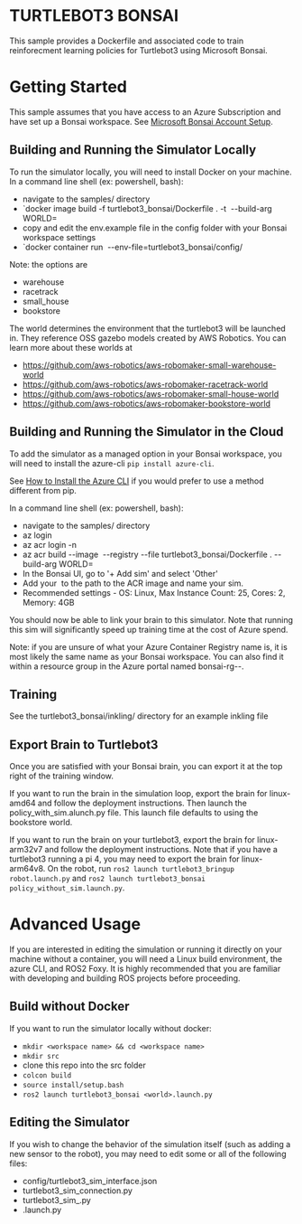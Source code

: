 # TURTLEBOT3 BONSAI
This sample provides a Dockerfile and associated code to train reinforecment learning policies for Turtlebot3 using Microsoft Bonsai. 

# Getting Started
This sample assumes that you have access to an Azure Subscription and have set up a Bonsai workspace. See [Microsoft Bonsai Account Setup](https://docs.microsoft.com/en-us/bonsai/guides/account-setup).

## Building and Running the Simulator Locally
To run the simulator locally, you will need to install Docker on your machine. In a command line shell (ex: powershell, bash):

* navigate to the samples/ directory 
* `docker image build -f turtlebot3_bonsai/Dockerfile . -t <image name> --build-arg WORLD=<world>
* copy and edit the env.example file in the config folder with your Bonsai workspace settings
* `docker container run <image name> --env-file=turtlebot3_bonsai/config/<env file>

Note: the <world> options are 
* warehouse
* racetrack
* small_house
* bookstore

The world determines the environment that the turtlebot3 will be launched in. They reference OSS gazebo models created by AWS Robotics. You can learn more about these worlds at 

* https://github.com/aws-robotics/aws-robomaker-small-warehouse-world
* https://github.com/aws-robotics/aws-robomaker-racetrack-world
* https://github.com/aws-robotics/aws-robomaker-small-house-world
* https://github.com/aws-robotics/aws-robomaker-bookstore-world

## Building and Running the Simulator in the Cloud
To add the simulator as a managed option in your Bonsai workspace, you will need to install the azure-cli `pip install azure-cli`. 

See [How to Install the Azure CLI](https://docs.microsoft.com/en-us/cli/azure/install-azure-cli) if you would prefer to use a method different from pip. 

In a command line shell (ex: powershell, bash):

* navigate to the samples/ directory 
* az login
* az acr login -n <bonsai workspace name>
* az acr build --image <image name> --registry <bonsai azure container registry name> --file turtlebot3_bonsai/Dockerfile . --build-arg WORLD=<world>
* In the Bonsai UI, go to '+ Add sim' and select 'Other'
* Add your <image name> to the path to the ACR image and name your sim. 
* Recommended settings - OS: Linux, Max Instance Count: 25, Cores: 2, Memory: 4GB

You should now be able to link your brain to this simulator. Note that running this sim will significantly speed up training time at the cost of Azure spend. 

Note: if you are unsure of what your Azure Container Registry name is, it is most likely the same name as your Bonsai workspace. You can also find it within a resource group in the Azure portal named bonsai-rg-<workspace name>-<uuid>.

## Training
See the turtlebot3_bonsai/inkling/ directory for an example inkling file

## Export Brain to Turtlebot3
Once you are satisfied with your Bonsai brain, you can export it at the top right of the training window. 

If you want to run the brain in the simulation loop, export the brain for linux-amd64 and follow the deployment instructions. Then launch the policy_with_sim.alunch.py file. This launch file defaults to using the bookstore world. 

If you want to run the brain on your turtlebot3, export the brain for linux-arm32v7 and follow the deployment instructions. Note that if you have a turtlebot3 running a pi 4, you may need to export the brain for linux-arm64v8. On the robot, run `ros2 launch turtlebot3_bringup robot.launch.py` and `ros2 launch turtlebot3_bonsai policy_without_sim.launch.py`. 

# Advanced Usage
If you are interested in editing the simulation or running it directly on your machine without a container, you will need a Linux build environment, the azure CLI, and ROS2 Foxy. It is highly recommended that you are familiar with developing and building ROS projects before proceeding. 

## Build without Docker

If you want to run the simulator locally without docker:
* `mkdir <workspace name> && cd <workspace name>`
* `mkdir src`
* clone this repo into the src folder
* `colcon build`
* `source install/setup.bash`
* `ros2 launch turtlebot3_bonsai <world>.launch.py`

## Editing the Simulator

If you wish to change the behavior of the simulation itself (such as adding a new sensor to the robot), you may need to edit some or all of the following files:
* config/turtlebot3_sim_interface.json
* turtlebot3_sim_connection.py
* turtlebot3_sim_.py
* <world>.launch.py